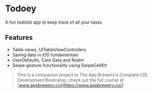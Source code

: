 
# Todoey 
A fun todolist app to keep track of all your tasks

## Features

* Table views, UITableViewControllers
* Saving data in iOS fundamentals
* UserDefaults, Core Data and Realm
* Swipe gesture functionality using SwipeCellKit 



>This is a companion project to The App Brewery's Complete iOS Development Bootcamp, check out the full course at [www.appbrewery.co](https://www.appbrewery.co/)

